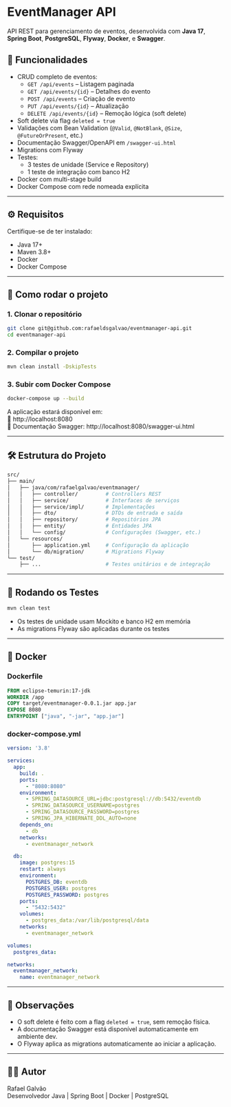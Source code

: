 

# EventManager API

API REST para gerenciamento de eventos, desenvolvida com **Java 17**, **Spring Boot**, **PostgreSQL**, **Flyway**, **Docker**, e **Swagger**.

## 🧱 Funcionalidades

- CRUD completo de eventos:
  - `GET /api/events` – Listagem paginada
  - `GET /api/events/{id}` – Detalhes do evento
  - `POST /api/events` – Criação de evento
  - `PUT /api/events/{id}` – Atualização
  - `DELETE /api/events/{id}` – Remoção lógica (soft delete)
- Soft delete via flag `deleted = true`
- Validações com Bean Validation (`@Valid`, `@NotBlank`, `@Size`, `@FutureOrPresent`, etc.)
- Documentação Swagger/OpenAPI em `/swagger-ui.html`
- Migrations com Flyway
- Testes:
  - 3 testes de unidade (Service e Repository)
  - 1 teste de integração com banco H2
- Docker com multi-stage build
- Docker Compose com rede nomeada explícita

---

## ⚙️ Requisitos

Certifique-se de ter instalado:

- Java 17+
- Maven 3.8+
- Docker
- Docker Compose

---

## 🚀 Como rodar o projeto

### 1. Clonar o repositório

```bash
git clone git@github.com:rafaeldsgalvao/eventmanager-api.git
cd eventmanager-api
```

### 2. Compilar o projeto

```bash
mvn clean install -DskipTests
```

### 3. Subir com Docker Compose

```bash
docker-compose up --build
```

A aplicação estará disponível em:  
📍 http://localhost:8080  
📘 Documentação Swagger: http://localhost:8080/swagger-ui.html

---

## 🛠️ Estrutura do Projeto

```bash
src/
├── main/
│   ├── java/com/rafaelgalvao/eventmanager/
│   │   ├── controller/         # Controllers REST
│   │   ├── service/            # Interfaces de serviços
│   │   ├── service/impl/       # Implementações
│   │   ├── dto/                # DTOs de entrada e saída
│   │   ├── repository/         # Repositórios JPA
│   │   ├── entity/             # Entidades JPA
│   │   └── config/             # Configurações (Swagger, etc.)
│   └── resources/
│       ├── application.yml     # Configuração da aplicação
│       └── db/migration/       # Migrations Flyway
└── test/
    ├── ...                     # Testes unitários e de integração
```

---

## 🧪 Rodando os Testes

```bash
mvn clean test
```

- Os testes de unidade usam Mockito e banco H2 em memória
- As migrations Flyway são aplicadas durante os testes

---

## 🐳 Docker

### Dockerfile

```Dockerfile
FROM eclipse-temurin:17-jdk
WORKDIR /app
COPY target/eventmanager-0.0.1.jar app.jar
EXPOSE 8080
ENTRYPOINT ["java", "-jar", "app.jar"]
```

### docker-compose.yml

```yaml
version: '3.8'

services:
  app:
    build: .
    ports:
      - "8080:8080"
    environment:
      - SPRING_DATASOURCE_URL=jdbc:postgresql://db:5432/eventdb
      - SPRING_DATASOURCE_USERNAME=postgres
      - SPRING_DATASOURCE_PASSWORD=postgres
      - SPRING_JPA_HIBERNATE_DDL_AUTO=none
    depends_on:
      - db
    networks:
      - eventmanager_network

  db:
    image: postgres:15
    restart: always
    environment:
      POSTGRES_DB: eventdb
      POSTGRES_USER: postgres
      POSTGRES_PASSWORD: postgres
    ports:
      - "5432:5432"
    volumes:
      - postgres_data:/var/lib/postgresql/data
    networks:
      - eventmanager_network

volumes:
  postgres_data:

networks:
  eventmanager_network:
    name: eventmanager_network
```

---

## 📄 Observações

- O soft delete é feito com a flag `deleted = true`, sem remoção física.
- A documentação Swagger está disponível automaticamente em ambiente dev.
- O Flyway aplica as migrations automaticamente ao iniciar a aplicação.

---

## 👨‍💻 Autor

Rafael Galvão  
Desenvolvedor Java | Spring Boot | Docker | PostgreSQL